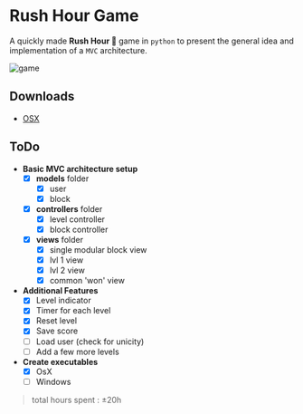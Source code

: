 # Rush Hour Game

A quickly made **Rush Hour 🚗** game in `python` to present the general idea and implementation of a `MVC` architecture. 

![game](img/rushHour.gif)

## Downloads 
- <a href="release/RushHour.zip" download>OSX</a>

## ToDo 
- **Basic MVC architecture setup**
  - [X] **models** folder
    - [x] user
    - [X] block
  - [X] **controllers** folder
    - [x] level controller
    - [X] block controller
  - [X] **views** folder
    - [X] single modular block view 
    - [X] lvl 1 view
    - [X] lvl 2 view
    - [X] common 'won' view 
- **Additional Features**
  - [X] Level indicator
  - [X] Timer for each level
  - [X] Reset level
  - [X] Save score 
  - [ ] Load user (check for unicity)
  - [ ] Add a few more levels
- **Create executables**
  - [X] OsX 
  - [ ] Windows

> total hours spent : ±20h 
